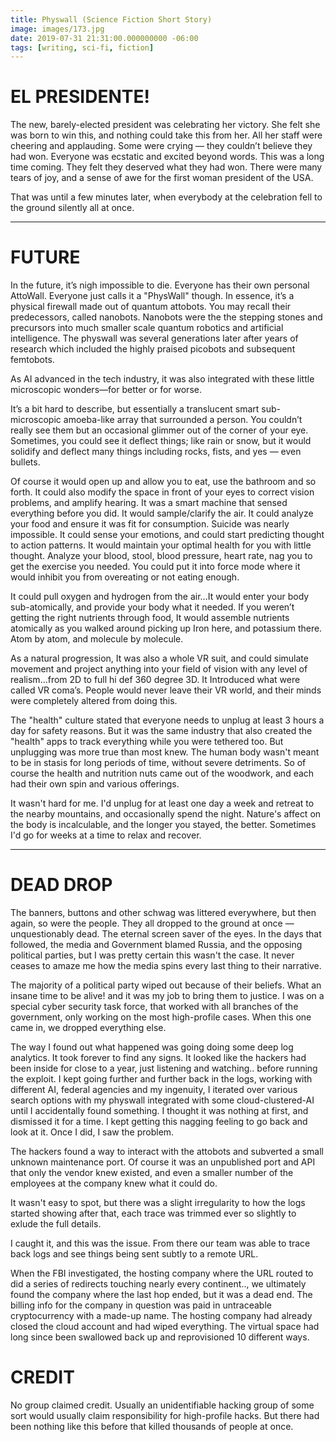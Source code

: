 ```yaml
---
title: Physwall (Science Fiction Short Story)
image: images/173.jpg
date: 2019-07-31 21:31:00.000000000 -06:00
tags: [writing, sci-fi, fiction]
---
```


# EL PRESIDENTE!
The new, barely-elected president was celebrating her victory.  She felt she was born to win this, and nothing could take this from her. All her staff were cheering and applauding. Some were crying — they couldn’t believe they had won.  Everyone was ecstatic and excited beyond words. This was a long time coming. They felt they deserved what they had won. There were many tears of joy, and a sense of awe for the first woman president of the USA.


That was until a few minutes later, when everybody at the celebration fell to the ground silently all at once.


---
# FUTURE
In the future, it’s nigh impossible to die. Everyone has their own personal AttoWall. Everyone just calls it a "PhysWall" though. In essence, it’s a physical firewall made out of quantum attobots.  You may recall their predecessors, called nanobots. Nanobots were the the stepping stones and precursors into much smaller scale quantum robotics and artificial intelligence. The physwall was several generations later after years of research which included the highly praised picobots and  subsequent femtobots.


As AI advanced in the tech industry, it was also integrated with these little microscopic wonders—for better or for worse.


It’s a bit hard to describe, but essentially a translucent smart sub-microscopic amoeba-like array that surrounded a person.  You couldn’t really see them but an occasional glimmer out of the corner of your eye. Sometimes, you could see it deflect things; like rain or snow, but it would solidify and deflect many things including rocks, fists, and yes — even bullets.


Of course it would open up and allow you to eat, use the bathroom and so forth. It could also modify the space in front of your eyes to correct vision problems, and amplify hearing.
It was a smart machine that sensed everything before you did.
It would sample/clarify the air.
It could analyze your food and ensure it was fit for consumption.
Suicide was nearly impossible. It could sense your emotions, and could start predicting thought to action patterns.
It would maintain your optimal health for you with little thought. 
Analyze your blood, stool, blood pressure, heart rate, nag you to get the exercise you needed.
You could put it into force mode where it would inhibit you from overeating or not eating enough.

It could pull oxygen and hydrogen from the air...It would enter your body sub-atomically, and provide your body what it needed.  If you weren’t getting the right nutrients through food, It would assemble nutrients atomically as you walked around picking up Iron here, and potassium there. Atom by atom, and molecule by molecule.


As a natural progression, It was also a whole VR suit, and could simulate movement and project anything into your field of vision with any level of realism...from 2D to full hi def 360 degree 3D. It Introduced what were called VR coma’s. People would never leave their VR world, and their minds were completely altered from doing this. 

The "health" culture stated that everyone needs to unplug at least 3 hours a day for safety reasons. But it was the same industry that also created the "health" apps to track everything while you were tethered too.  But unplugging was more true than most knew. The human body wasn't meant to be in stasis for long periods of time, without severe detriments. So of course the health and nutrition nuts came out of the woodwork, and each had their own spin and various offerings.

It wasn't hard for me. I'd unplug for at least one day a week and retreat to the nearby mountains, and occasionally spend the night. Nature's affect on the body is incalculable, and the longer you stayed, the better. Sometimes I'd go for weeks at a time to relax and recover.

---

# DEAD DROP
The banners, buttons and other schwag was littered everywhere, but then again, so were the people. They all dropped to the ground at once — unquestionably dead. The eternal screen saver of the eyes.  In the days that followed, the media and Government blamed Russia, and the opposing political parties, but I was pretty certain this wasn't the case. It never ceases to amaze me how the media spins every last thing to their narrative.

The majority of a political party wiped out because of their beliefs. What an insane time to be alive! and it was my job to bring them to justice. I was on a special cyber security task force, that worked with all branches of the government, only working on the most high-profile cases. When this one came in, we dropped everything else.

The way I found out what happened was going doing some deep log analytics. It took forever to find any signs. It looked like the hackers had been inside for close to a year, just listening and watching.. before running the exploit.  I kept going further and further back in the logs, working with different AI, federal agencies and my ingenuity, I iterated over various search options with my physwall integrated with some cloud-clustered-AI until I accidentally found something. I thought it was nothing at first, and dismissed it for a time. I kept getting this nagging feeling to go back and look at it. Once I did, I saw the problem.

The hackers found a way to interact with the attobots and subverted a small unknown maintenance port. Of course it was an unpublished port and API that only the vendor knew existed, and even a smaller number of the employees at the company knew what it could do.

It wasn't easy to spot, but there was a slight irregularity to how the logs started showing after that, each trace was trimmed ever so slightly to exlude the full details.

I caught it, and this was the issue. From there our team was able to trace back logs and see things being sent subtly to a remote URL.

When the FBI investigated, the hosting company where the URL routed to did a series of redirects touching nearly every continent.., we ultimately found the company where the last hop ended, but it was a dead end. The billing info for the company in question was paid in untraceable cryptocurrency with a made-up name. The hosting company had already closed the cloud account and had wiped everything. The virtual space had long since been swallowed back up and reprovisioned 10 different ways. 

# CREDIT
No group claimed credit. Usually an unidentifiable hacking group of some sort would usually claim responsibility for high-profile hacks. But there had been nothing like this before that killed thousands of people at once.
